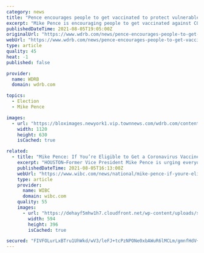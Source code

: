 ```yaml
---
category: news
title: "Pence encourages people to get vaccinated to protect vulnerable, ensure in-person schooling"
excerpt: "Mike Pence is encouraging people to get vaccinated against COVID-19 Speaking at Thursday in Houston, Pence touted the development of the vaccines under former President Donald Trump. Pence said Americans can defeat the virus without lockdowns and mandates."
publishedDateTime: 2021-08-05T19:05:00Z
originalUrl: "https://www.wdrb.com/news/pence-encourages-people-to-get-vaccinated-to-protect-vulnerable-ensure-in-person-schooling/article_15ac3c62-f620-11eb-bf61-ab9dd1383cd0.html"
webUrl: "https://www.wdrb.com/news/pence-encourages-people-to-get-vaccinated-to-protect-vulnerable-ensure-in-person-schooling/article_15ac3c62-f620-11eb-bf61-ab9dd1383cd0.html"
type: article
quality: 45
heat: -1
published: false

provider:
  name: WDRB
  domain: wdrb.com

topics:
  - Election
  - Mike Pence

images:
  - url: "https://bloximages.newyork1.vip.townnews.com/wdrb.com/content/tncms/assets/v3/editorial/9/c7/9c7763fc-f620-11eb-8fe9-337b9fdf68a5/610c3760a5580.image.jpg?resize=1120%2C630"
    width: 1120
    height: 630
    isCached: true

related:
  - title: "Mike Pence: If You’re Eligible to Get a Coronavirus Vaccine, Get One"
    excerpt: "HOUSTON–Former Vice President Mike Pence is urging everyone to get vaccinated against the coronavirus, if you haven’t already. Pence spoke to a group of conservatives at the Young America’s Foundation in Houston,"
    publishedDateTime: 2021-08-05T16:13:00Z
    webUrl: "https://www.wibc.com/news/national/mike-pence-if-youre-eligible-to-get-a-coronavirus-vaccine-get-one/"
    type: article
    provider:
      name: WIBC
      domain: wibc.com
    quality: 55
    images:
      - url: "https://dehayf5mhw1h7.cloudfront.net/wp-content/uploads/sites/1317/2021/08/05121038/GettyImages-1234014877-1.jpg"
        width: 594
        height: 396
        isCached: true

secured: "FIVFOLurLxBTru1UhWkd/wV3/leFJ+tcPzNPONe0xbAWuR6lMCLm/gmnfHdV+wzv74SJsc9OJTnqvjQZomHCw22Z7KzIl2kxmXy+ZHoWvPYLPDmM/7/YsJrbC/5T5lL4Na0H2dQj3m1utrp5lpfsK/uHldOPyJEuVmlFI1mfOn4GFG5+H4S0QBOFtJo4poz7/2ZOwslAaIbscT5BSjp0orgdDNkmQSHvwpSQZI4E7l05KYA10HQRgZzObHmrUzEy4RtrQ0EmPsYeM5q90KYEoZYZpbBip8piJbVzHetKqsHHDpZlopPitJdVYnKSdxR1Libb1VcHwpKvBqDptFJkEzRCaxJBdEGpanOu16Pa0qM=;K55nnS4CVK0GBt/N+XBzlQ=="
---
```



